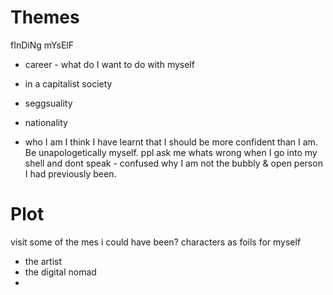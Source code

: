 # Themes

fInDiNg mYsElF

- career - what do I want to do with myself
- in a capitalist society
- seggsuality
- nationality

- who I am
  I think I have learnt that I should be more confident than I am. Be unapologetically myself.
  ppl ask me whats wrong when I go into my shell and dont speak - confused why I am not the bubbly & open person I had previously been.

# Plot

visit some of the mes i could have been?
characters as foils for myself

- the artist
- the digital nomad
-
